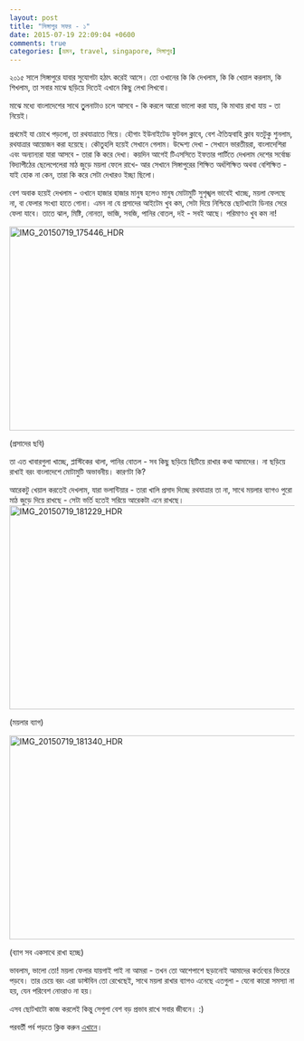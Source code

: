 ```yaml
---
layout: post
title: "সিঙ্গাপুর সফর - ১"
date: 2015-07-19 22:09:04 +0600
comments: true
categories: [ভ্রমন, travel, singapore, সিঙ্গাপুর]
---
```


২০১৫ সালে সিঙ্গাপুরে  যাবার সুযোগটা হঠাৎ করেই আসে। তো ওখানের কি কি দেখলাম, কি কি খেয়াল করলাম, কি শিখলাম, তা সবার মাঝে ছড়িয়ে দিতেই এখানে কিছু লেখা লিখবো।

মাঝে মধ্যে বাংলাদেশের সাথে তুুলনাটাও চলে আসবে - কি করলে আরো ভালো করা যায়, কি মাথায় রাখা যায় - তা নিয়েই।

প্রথমেই যা চোখে পড়লো, তা রথযাত্রাতে গিয়ে। হৌগাং ইউনাইটেড ফুটবল ক্লাবে, বেশ ঐতিহ্যবাহি ক্লাব যতটুকু শুনলাম, রথযাত্রার আয়োজন করা হয়েছে। কৌতুহলি হয়েই সেখানে গেলাম। উদ্দেশ্য দেখা - সেখানে ভারতীয়রা, বাংলাদেশিরা এবং অন্যান্যরা যারা আসবে - তারা কি করে দেখা। কয়দিন আগেই টিএসসিতে ইফতার পার্টিতে দেখলাম দেশের সর্বোচ্চ বিদ্যাপীঠের ছেলেপেলেরা মাঠ জুড়ে ময়লা ফেলে রাখে- আর সেখানে সিঙ্গাপুরের শিক্ষিত অর্ধশিক্ষিত অথবা বেশিক্ষিত - যাই হোক না কেন, তারা কি করে সেটা দেখারও ইচ্ছা ছিলো।

বেশ অবাক হয়েই দেখলাম - ওখানে হাজার হাজার মানুষ হলেও মানুষ মোটামুটি সুশৃঙ্খল ভাবেই খাচ্ছে, ময়লা ফেলছে না, বা ফেলার সংখ্যা হাতে গোনা। এমন না যে প্রসাদের আইটেম খুব কম, সেটা দিয়ে নিশ্চিন্তে ছোটখাটো ডিনার সেরে ফেলা যাবে। তাতে ঝাল, মিষ্টি, নোনতা, ভাজি, সবজি, পানির বোতল, দই - সবই আছে।  পরিমাণও খুব কম না!

<a data-flickr-embed="true" href="https://www.flickr.com/photos/lordamit/19824368142/in/dateposted/" title="প্রসাদের ছবি"><img src="https://farm1.staticflickr.com/297/19824368142_9fdb243dd2_z.jpg" width="640" height="360" alt="IMG_20150719_175446_HDR"></a><script async src="//embedr.flickr.com/assets/client-code.js" charset="utf-8"></script>

(প্রসাদের ছবি)

তা এত খাবারগুলা খাচ্ছে, প্লাস্টিকের থালা, পানির বোতল - সব কিছু ছড়িয়ে ছিটিয়ে রাখার কথা আমাদের। না ছড়িয়ে রাখাই বরং বাংলাদেশে মোটামুটি অভাবনীয়। কারণটা কি?


আরেকটু খেয়াল করতেই দেখলাম, যারা ভলান্টিয়ার - তারা খালি প্রসাদ দিচ্ছে রথযাত্রার তা না, সাথে ময়লার ব্যাগও পুরো মাঠ জুড়ে দিয়ে রাখছে - সেটা ভর্তি হতেই সরিয়ে আরেকটা এনে রাখছে।
<a data-flickr-embed="true" href="https://www.flickr.com/photos/lordamit/19836592621/in/photostream/" title="ময়লার ব্যাগ"><img src="https://farm4.staticflickr.com/3808/19836592621_1a2a85ef33_z.jpg" width="640" height="360" alt="IMG_20150719_181229_HDR"></a><script async src="//embedr.flickr.com/assets/client-code.js" charset="utf-8"></script>

(ময়লার ব্যাগ)


<a data-flickr-embed="true" href="https://www.flickr.com/photos/lordamit/19210816823/in/photostream/" title="ব্যাগ সব একসাথে রাখা হচ্ছে"><img src="https://farm1.staticflickr.com/338/19210816823_96ba414306_z.jpg" width="640" height="360" alt="IMG_20150719_181340_HDR"></a><script async src="//embedr.flickr.com/assets/client-code.js" charset="utf-8"></script>

(ব্যাগ সব একসাথে রাখা হচ্ছে)

ভাবলাম, ভালো তো! ময়লা ফেলার যায়গাই পাই না আমরা - তখন তো আশেপাশে ছড়ানোই আমাদের কর্তব্যের ভিতরে পড়বে।  তার চেয়ে বরং এরা ডাস্টবিন তো রেখেছেই, সাথে ময়লা রাখার ব্যাগও এনেছে এতগুলা - যেনো কারো সমস্যা না হয়, যেন পরিবেশ নোংরাও না হয়।

এসব ছোটখাটো কাজ করলেই কিন্তু সেগুলা বেশ বড় প্রভাব রাখে সবার জীবনে। :)

পরবর্তী পর্ব পড়তে ক্লিক করুন <a href="http://lordamit.github.io/blog/2015/07/23/singapore-visit-2/">এখানে</a>।

